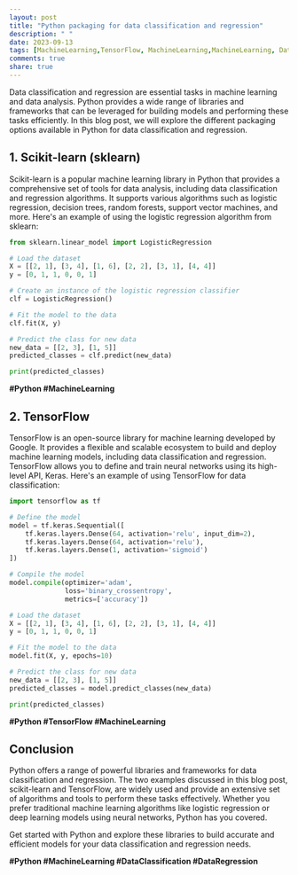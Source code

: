 ```yaml
---
layout: post
title: "Python packaging for data classification and regression"
description: " "
date: 2023-09-13
tags: [MachineLearning,TensorFlow, MachineLearning,MachineLearning, DataClassification, DataRegression]
comments: true
share: true
---
```


Data classification and regression are essential tasks in machine learning and data analysis. Python provides a wide range of libraries and frameworks that can be leveraged for building models and performing these tasks efficiently. In this blog post, we will explore the different packaging options available in Python for data classification and regression.

## 1. Scikit-learn (sklearn)

Scikit-learn is a popular machine learning library in Python that provides a comprehensive set of tools for data analysis, including data classification and regression algorithms. It supports various algorithms such as logistic regression, decision trees, random forests, support vector machines, and more. Here's an example of using the logistic regression algorithm from sklearn:

```python
from sklearn.linear_model import LogisticRegression

# Load the dataset
X = [[2, 1], [3, 4], [1, 6], [2, 2], [3, 1], [4, 4]]
y = [0, 1, 1, 0, 0, 1]

# Create an instance of the logistic regression classifier
clf = LogisticRegression()

# Fit the model to the data
clf.fit(X, y)

# Predict the class for new data
new_data = [[2, 3], [1, 5]]
predicted_classes = clf.predict(new_data)

print(predicted_classes)
```
**#Python #MachineLearning**

## 2. TensorFlow

TensorFlow is an open-source library for machine learning developed by Google. It provides a flexible and scalable ecosystem to build and deploy machine learning models, including data classification and regression. TensorFlow allows you to define and train neural networks using its high-level API, Keras. Here's an example of using TensorFlow for data classification:

```python
import tensorflow as tf

# Define the model
model = tf.keras.Sequential([
    tf.keras.layers.Dense(64, activation='relu', input_dim=2),
    tf.keras.layers.Dense(64, activation='relu'),
    tf.keras.layers.Dense(1, activation='sigmoid')
])

# Compile the model
model.compile(optimizer='adam',
              loss='binary_crossentropy',
              metrics=['accuracy'])

# Load the dataset
X = [[2, 1], [3, 4], [1, 6], [2, 2], [3, 1], [4, 4]]
y = [0, 1, 1, 0, 0, 1]

# Fit the model to the data
model.fit(X, y, epochs=10)

# Predict the class for new data
new_data = [[2, 3], [1, 5]]
predicted_classes = model.predict_classes(new_data)

print(predicted_classes)
```
**#Python #TensorFlow #MachineLearning**

## Conclusion

Python offers a range of powerful libraries and frameworks for data classification and regression. The two examples discussed in this blog post, scikit-learn and TensorFlow, are widely used and provide an extensive set of algorithms and tools to perform these tasks effectively. Whether you prefer traditional machine learning algorithms like logistic regression or deep learning models using neural networks, Python has you covered.

Get started with Python and explore these libraries to build accurate and efficient models for your data classification and regression needs.

**#Python #MachineLearning #DataClassification #DataRegression**